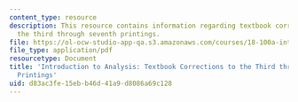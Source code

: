 ```yaml
---
content_type: resource
description: This resource contains information regarding textbook corrections to
  the third through seventh printings.
file: https://ol-ocw-studio-app-qa.s3.amazonaws.com/courses/18-100a-introduction-to-analysis-fall-2012/d83ac3fe15ebb46d41a9d8086a69c128_MIT18_100AF12_Co3rd7thprt.pdf
file_type: application/pdf
resourcetype: Document
title: 'Introduction to Analysis: Textbook Corrections to the Third through Seventh
  Printings'
uid: d83ac3fe-15eb-b46d-41a9-d8086a69c128
---
```

